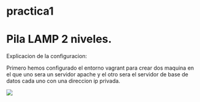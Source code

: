 # practica1

<!DOCTYPE html>

<html>

<body><h1>Pila LAMP 2 niveles.</h1>

<p>Explicacion de la configuracion:</p>
<p>Primero hemos configurado el entorno vagrant para crear dos maquina en el que uno sera un servidor apache y el otro sera el servidor de base de datos cada uno con una direccion ip privada.
 
![](https://iescelia.org/web/wp-content/uploads/2012/05/iescelia_1950.jpg)

  
  
</body>

</html>
